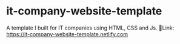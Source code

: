 # it-company-website-template
A template I built for IT companies using HTML, CSS and Js.
📎Link: https://it-company-website-template.netlify.com
